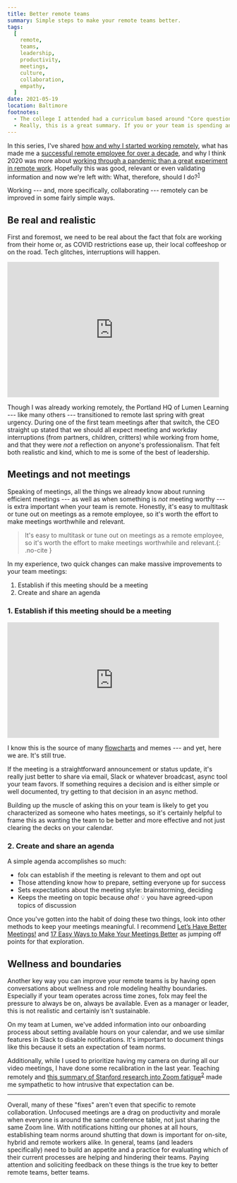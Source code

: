 ```yaml
---
title: Better remote teams
summary: Simple steps to make your remote teams better.
tags:
  [
    remote,
    teams,
    leadership,
    productivity,
    meetings,
    culture,
    collaboration,
    empathy,
  ]
date: 2021-05-19
location: Baltimore
footnotes:
  - The college I attended had a curriculum based around "Core questions" like "How do we understand art?" or "Must the need for a stable social order conflict with individual liberty?" and each question was followed by "What, therefore, should I do?" Obviously, this framing has stuck with me and many others; most of the search results for this phrase tie back to reviews of the college or blogs by its students and alumni. 😹
  - Really, this is a great summary. If you or your team is spending any significant amount of time in video chats, I highly recommend reading and sharing this article.
---
```


In this series, I've shared [how and why I started working remotely](/blog/2021/my-remote-journey/), what has made me a [successful remote employee for over a decade](/blog/2021/remote-lessons/), and why I think 2020 was more about [working through a pandemic than a great experiment in remote work](/blog/2021/working-through-a-pandemic/). Hopefully this was good, relevant or even validating information and now we're left with: What, therefore, should I do?<sup id="return-fn1"><a href="#fn1">1</a></sup>

Working --- and, more specifically, collaborating --- remotely can be improved in some fairly simple ways.

## Be real and realistic

First and foremost, we need to be real about the fact that folx are working from their home or, as COVID restrictions ease up, their local coffeeshop or on the road. Tech glitches, interruptions will happen.

<div class="embed-container giphy">
  <iframe src="https://giphy.com/embed/8HEDXbMiz8EcZEY024" width="480" height="307" frameBorder="0" class="giphy-embed" allowFullScreen></iframe>
</div>

Though I was already working remotely, the Portland HQ of Lumen Learning --- like many others --- transitioned to remote last spring with great urgency. During one of the first team meetings after that switch, the CEO straight up stated that we should all expect meeting and workday interruptions (from partners, children, critters) while working from home, and that they were _not_ a reflection on anyone's professionalism. That felt both realistic and kind, which to me is some of the best of leadership.

## Meetings and not meetings

Speaking of meetings, all the things we already know about running efficient meetings --- as well as when something is _not_ meeting worthy --- is extra important when your team is remote. Honestly, it's easy to multitask or tune out on meetings as a remote employee, so it's worth the effort to make meetings worthwhile and relevant.

> It's easy to multitask or tune out on meetings as a remote employee, so it's worth the effort to make meetings worthwhile and relevant.{: .no-cite }

In my experience, two quick changes can make massive improvements to your team meetings:

1. Establish if this meeting should be a meeting
2. Create and share an agenda

### 1. Establish if this meeting should be a meeting

<div class="embed-container giphy">
  <iframe src="https://giphy.com/embed/g1GEdGnaknFyP7JBOz" width="480" height="262" frameBorder="0" class="giphy-embed" allowFullScreen></iframe>
</div>

I know this is the source of many [flowcharts](https://blog.doist.com/meeting-vs-email/) and memes --- and yet, here we are. It's still true.

If the meeting is a straightforward announcement or status update, it's really just better to share via email, Slack or whatever broadcast, async tool your team favors. If something requires a decision and is either simple or well documented, try getting to that decision in an async method.

Building up the muscle of asking this on your team is likely to get you characterized as someone who hates meetings, so it's certainly helpful to frame this as wanting the team to be better and more effective and not just clearing the decks on your calendar.

### 2. Create and share an agenda

A simple agenda accomplishes so much:

- folx can establish if the meeting is relevant to them and opt out
- Those attending know how to prepare, setting everyone up for success
- Sets expectations about the meeting style: brainstorming, deciding
- Keeps the meeting on topic because _aha!_ 💡 you have agreed-upon topics of discussion

Once you've gotten into the habit of doing these two things, look into other methods to keep your meetings meaningful. I recommend [Let’s Have Better Meetings!](https://modus.medium.com/lets-have-better-meetings-92d18c2c8825) and [17 Easy Ways to Make Your Meetings Better](https://www.scienceofpeople.com/make-meetings-better/) as jumping off points for that exploration.

## Wellness and boundaries

Another key way you can improve your remote teams is by having open conversations about wellness and role modeling healthy boundaries. Especially if your team operates across time zones, folx may feel the pressure to always be on, always be available. Even as a manager or leader, this is not realistic and certainly isn't sustainable.

On my team at Lumen, we've added information into our onboarding process about setting available hours on your calendar, and we use similar features in Slack to disable notifications. It's important to document things like this because it sets an expectation of team norms.

Additionally, while I used to prioritize having my camera on during all our video meetings, I have done some recalibration in the last year. Teaching remotely and [this summary of Stanford research into Zoom fatigue](https://news.stanford.edu/2021/02/23/four-causes-zoom-fatigue-solutions/)<sup id="return-fn2"><a href="#fn2">2</a></sup> made me sympathetic to how intrusive that expectation can be.

---

Overall, many of these "fixes" aren't even that specific to remote collaboration. Unfocused meetings are a drag on productivity and morale when everyone is around the same conference table, not just sharing the same Zoom line. With notifications hitting our phones at all hours, establishing team norms around shutting that down is important for on-site, hybrid and remote workers alike. In general, teams (and leaders specifically) need to build an appetite and a practice for evaluating which of their current processes are helping and hindering their teams. Paying attention and soliciting feedback on these things is the true key to better remote teams, better teams.
